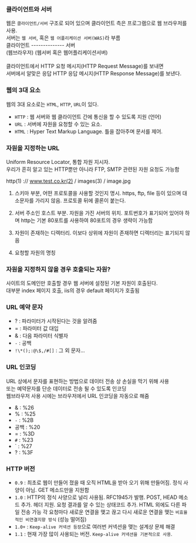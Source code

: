 ### 클라이언트와 서버

웹은 `클라이언트/서버` 구조로 되어 있으며 클라이언트 측은 프로그램으로 웹 브라우저를 사용.<br/>
서버는 `웹 서버`, 혹은 `웹 어플리케이션 서버(WAS)`라 부름<br/>
클라이언트 -------------- 서버<br/>
(웹브라우저) (웹서버 혹은 웹어플리케이션서버)
<br/><br/>
클라이언트에서 HTTP 요청 메시지(HTTP Request Message)를 보내면<br/>
서버에서 알맞은 응답 HTTP 응답 메시지(HTTP Response Message)를 보낸다.

### 웹의 3대 요소

웹의 3대 요소로는 `HTML`, `HTTP`, `URL`이 있다.

- `HTTP` : 웹 서버와 웹 클라이언트 간에 통신을 할 수 있도록 지원 (언어)
- `URL` : 서버에 자원을 요청할 수 있는 요소.
- `HTML` : Hyper Text Markup Language. 틀을 잡아주며 문서를 제어.

### 자원을 지정하는 URL

Uniform Resource Locator, 통합 자원 지시자.<br/>
우리가 흔히 알고 있는 HTTP뿐만 아니라 FTP, SMTP 관련된 자원 요청도 가능함

http(1) :// www.test.co.kr(2) / images(3) / image.jpg

1. 스키마 부분, 어떤 프로토콜을 사용할 것인지 명시.
   https, ftp, file 등이 있으며 대소문자를 가리지 않음.
   프로토콜 뒤에 콜론이 붙는다.

2. 서버 주소인 호스트 부분. 자원을 가진 서버의 위치.
   포트번호가 표기되어 있어야 하며 http는 기본 80포트를 사용하여 80포트의 경우 생략이 가능함

3. 자원이 존재하는 디렉터리. 이보다 상위에 자원이 존재하면 디렉터리는 표기되지 않음

4. 요청할 자원의 명칭

### 자원을 지정하지 않을 경우 호출되는 자원?

사이트의 도메인만 호출할 경우 웹 서버에 설정된 기본 자원이 호출된다.<br/>
대부분 index 페이지 호출, iis의 경우 default 페이지가 호출됨

### URL 예약 문자

- ? : 파라미터가 시작된다는 것을 알려줌
- = : 파라미터 값 대입
- & : 다음 파라미터 식별자
- `-` : 공백
- `!\*();:@\$,/#[]` : 그 외 문자...

### URL 인코딩

URL 상에서 문자를 표현하는 방법으로 데이터 전송 상 손실을 막기 위해 사용<br/>
또는 예약문자를 단순 데이터로 전송 될 수 있도록 인코딩<br/>
웹브라우저 사용 시에는 브라우저에서 URL 인코딩을 자동으로 해줌

- & : %26
- % : %25
- `-` : %2B
- 공백 : %20
- = : %3D
- `#` : %23
- ` : %27
- ? : %3F

### HTTP 버전

- `0.9` : 최초로 웹이 만들어 졌을 때 오직 HTML을 받아 오기 위해 만들어짐. 정식 사양이 아님.
  GET 메소드만을 지원함
- `1.0` : HTTP의 정식 사양으로 널리 사용됨. RFC1945가 발행.
  POST, HEAD 메소드 추가. 헤더 지원. 요청 결과를 알 수 있는 상태코드 추가.
  HTML 외에도 다른 파일 전송 가능
  각 요청마다 새로운 연결을 맺고 끊고 다시 새로운 연결을 맺는 `비효율적인 비연결지향 방식` (성능 떨어짐)
- `1.0+` : `Keep-alive 커넥션 등장`으로 여러번 커넥션을 맺는 설계상 문제 해결
- `1.1` : 현재 가장 많이 사용되는 버전. `Keep-alive 커넥션을 기본적으로 사용`.
